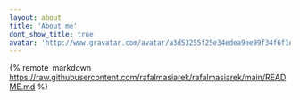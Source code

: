 ```yaml
---
layout: about
title: 'About me'
dont_show_title: true
avatar: 'http://www.gravatar.com/avatar/a3d53255f25e34edea9ee99f34f6f1ea?s=700'
---
```


{% remote_markdown https://raw.githubusercontent.com/rafalmasiarek/rafalmasiarek/main/README.md %}
